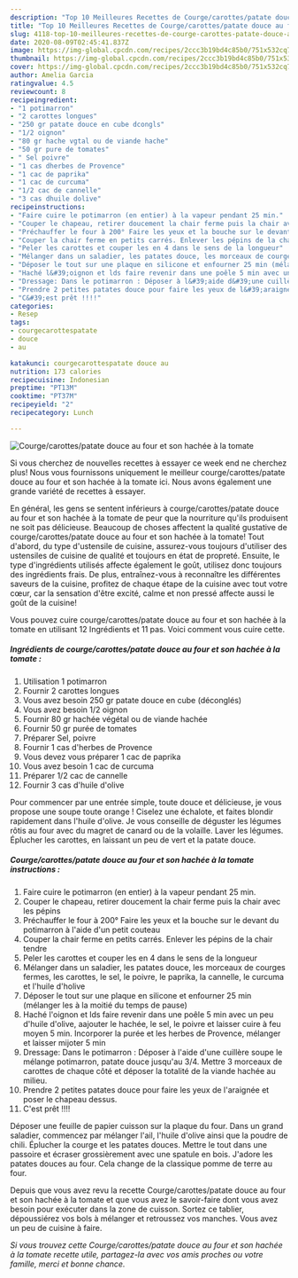 ```yaml
---
description: "Top 10 Meilleures Recettes de Courge/carottes/patate douce au four et son hachée à la tomate"
title: "Top 10 Meilleures Recettes de Courge/carottes/patate douce au four et son hachée à la tomate"
slug: 4118-top-10-meilleures-recettes-de-courge-carottes-patate-douce-au-four-et-son-hachee-a-la-tomate
date: 2020-08-09T02:45:41.837Z
image: https://img-global.cpcdn.com/recipes/2ccc3b19bd4c85b0/751x532cq70/courgecarottespatate-douce-au-four-et-son-hachee-a-la-tomate-photo-principale-de-la-recette.jpg
thumbnail: https://img-global.cpcdn.com/recipes/2ccc3b19bd4c85b0/751x532cq70/courgecarottespatate-douce-au-four-et-son-hachee-a-la-tomate-photo-principale-de-la-recette.jpg
cover: https://img-global.cpcdn.com/recipes/2ccc3b19bd4c85b0/751x532cq70/courgecarottespatate-douce-au-four-et-son-hachee-a-la-tomate-photo-principale-de-la-recette.jpg
author: Amelia Garcia
ratingvalue: 4.5
reviewcount: 8
recipeingredient:
- "1 potimarron"
- "2 carottes longues"
- "250 gr patate douce en cube dcongls"
- "1/2 oignon"
- "80 gr hache vgtal ou de viande hache"
- "50 gr pure de tomates"
- " Sel poivre"
- "1 cas dherbes de Provence"
- "1 cac de paprika"
- "1 cac de curcuma"
- "1/2 cac de cannelle"
- "3 cas dhuile dolive"
recipeinstructions:
- "Faire cuire le potimarron (en entier) à la vapeur pendant 25 min."
- "Couper le chapeau, retirer doucement la chair ferme puis la chair avec les pépins"
- "Préchauffer le four à 200° Faire les yeux et la bouche sur le devant du potimarron à l&#39;aide d&#39;un petit couteau"
- "Couper la chair ferme en petits carrés. Enlever les pépins de la chair tendre"
- "Peler les carottes et couper les en 4 dans le sens de la longueur"
- "Mélanger dans un saladier, les patates douce, les morceaux de courges fermes, les carottes, le sel, le poivre, le paprika, la cannelle, le curcuma et l&#39;huile d&#39;holive"
- "Déposer le tout sur une plaque en silicone et enfourner 25 min (mélanger les à la moitié du temps de pause)"
- "Haché l&#39;oignon et lds faire revenir dans une poêle 5 min avec un peu d&#39;huile d&#39;olive, aajouter le hachée, le sel, le poivre et laisser cuire à feu moyen 5 min. Incorporer la purée et les herbes de Provence, mélanger et laisser mijoter 5 min"
- "Dressage: Dans le potimarron : Déposer à l&#39;aide d&#39;une cuillère soupe le mélange potimarron, patate douce jusqu&#39;au 3/4. Mettre 3 morceaux de carottes de chaque côté et déposer la totalité de la viande hachée au milieu."
- "Prendre 2 petites patates douce pour faire les yeux de l&#39;araignée et poser le chapeau dessus."
- "C&#39;est prêt !!!!"
categories:
- Resep
tags:
- courgecarottespatate
- douce
- au

katakunci: courgecarottespatate douce au 
nutrition: 173 calories
recipecuisine: Indonesian
preptime: "PT13M"
cooktime: "PT37M"
recipeyield: "2"
recipecategory: Lunch

---
```



![Courge/carottes/patate douce au four et son hachée à la tomate](https://img-global.cpcdn.com/recipes/2ccc3b19bd4c85b0/751x532cq70/courgecarottespatate-douce-au-four-et-son-hachee-a-la-tomate-photo-principale-de-la-recette.jpg)

Si vous cherchez de nouvelles recettes à essayer ce week end ne cherchez plus! Nous vous fournissons uniquement le meilleur courge/carottes/patate douce au four et son hachée à la tomate ici. Nous avons également une grande variété de recettes à essayer.

En général, les gens se sentent inférieurs à courge/carottes/patate douce au four et son hachée à la tomate de peur que la nourriture qu'ils produisent ne soit pas délicieuse. Beaucoup de choses affectent la qualité gustative de courge/carottes/patate douce au four et son hachée à la tomate! Tout d'abord, du type d'ustensile de cuisine, assurez-vous toujours d'utiliser des ustensiles de cuisine de qualité et toujours en état de propreté. Ensuite, le type d'ingrédients utilisés affecte également le goût, utilisez donc toujours des ingrédients frais. De plus, entraînez-vous à reconnaître les différentes saveurs de la cuisine, profitez de chaque étape de la cuisine avec tout votre cœur, car la sensation d'être excité, calme et non pressé affecte aussi le goût de la cuisine!

<!--inarticleads1-->

Vous pouvez cuire courge/carottes/patate douce au four et son hachée à la tomate en utilisant 12 Ingrédients et 11 pas. Voici comment vous cuire cette.

##### Ingrédients de courge/carottes/patate douce au four et son hachée à la tomate :

1. Utilisation 1 potimarron
1. Fournir 2 carottes longues
1. Vous avez besoin 250 gr patate douce en cube (déconglés)
1. Vous avez besoin 1/2 oignon
1. Fournir 80 gr hachée végétal ou de viande hachée
1. Fournir 50 gr purée de tomates
1. Préparer  Sel, poivre
1. Fournir 1 cas d&#39;herbes de Provence
1. Vous devez vous préparer 1 cac de paprika
1. Vous avez besoin 1 cac de curcuma
1. Préparer 1/2 cac de cannelle
1. Fournir 3 cas d&#39;huile d&#39;olive


Pour commencer par une entrée simple, toute douce et délicieuse, je vous propose une soupe toute orange ! Ciselez une échalote, et faites blondir rapidement dans l&#39;huile d&#39;olive. Je vous conseille de déguster les légumes rôtis au four avec du magret de canard ou de la volaille. Laver les légumes. Éplucher les carottes, en laissant un peu de vert et la patate douce. 

<!--inarticleads2-->

##### Courge/carottes/patate douce au four et son hachée à la tomate instructions :

1. Faire cuire le potimarron (en entier) à la vapeur pendant 25 min.
1. Couper le chapeau, retirer doucement la chair ferme puis la chair avec les pépins
1. Préchauffer le four à 200° Faire les yeux et la bouche sur le devant du potimarron à l&#39;aide d&#39;un petit couteau
1. Couper la chair ferme en petits carrés. Enlever les pépins de la chair tendre
1. Peler les carottes et couper les en 4 dans le sens de la longueur
1. Mélanger dans un saladier, les patates douce, les morceaux de courges fermes, les carottes, le sel, le poivre, le paprika, la cannelle, le curcuma et l&#39;huile d&#39;holive
1. Déposer le tout sur une plaque en silicone et enfourner 25 min (mélanger les à la moitié du temps de pause)
1. Haché l&#39;oignon et lds faire revenir dans une poêle 5 min avec un peu d&#39;huile d&#39;olive, aajouter le hachée, le sel, le poivre et laisser cuire à feu moyen 5 min. Incorporer la purée et les herbes de Provence, mélanger et laisser mijoter 5 min
1. Dressage: Dans le potimarron : Déposer à l&#39;aide d&#39;une cuillère soupe le mélange potimarron, patate douce jusqu&#39;au 3/4. Mettre 3 morceaux de carottes de chaque côté et déposer la totalité de la viande hachée au milieu.
1. Prendre 2 petites patates douce pour faire les yeux de l&#39;araignée et poser le chapeau dessus.
1. C&#39;est prêt !!!!


Déposer une feuille de papier cuisson sur la plaque du four. Dans un grand saladier, commencez par mélanger l&#39;ail, l&#39;huile d&#39;olive ainsi que la poudre de chili. Éplucher la courge et les patates douces. Mettre le tout dans une passoire et écraser grossièrement avec une spatule en bois. J&#39;adore les patates douces au four. Cela change de la classique pomme de terre au four. 

<!--inarticleads1-->

<p>
Depuis que vous avez revu la recette Courge/carottes/patate douce au four et son hachée à la tomate et que vous avez le savoir-faire dont vous avez besoin pour exécuter dans la zone de cuisson. Sortez ce tablier, dépoussiérez vos bols à mélanger et retroussez vos manches. Vous avez un peu de cuisine à faire.
</p>

<p>
<i>Si vous trouvez cette Courge/carottes/patate douce au four et son hachée à la tomate recette utile, partagez-la avec vos amis proches ou votre famille, merci et bonne chance.</i>
</p>
